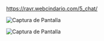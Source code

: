https://ravr.webcindario.com/5_chat/

![Captura de Pantalla](https://raw.githubusercontent.com/RicardoValladares/AJAX/master/5_chat/captura.png)

![Captura de Pantalla](https://raw.githubusercontent.com/RicardoValladares/AJAX/master/5_chat/website.png)

